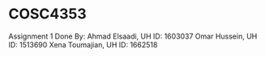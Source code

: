 # COSC4353
Assignment 1
Done By:
Ahmad Elsaadi, UH ID: 1603037
Omar Hussein, UH ID: 1513690
Xena Toumajian, UH ID: 1662518
